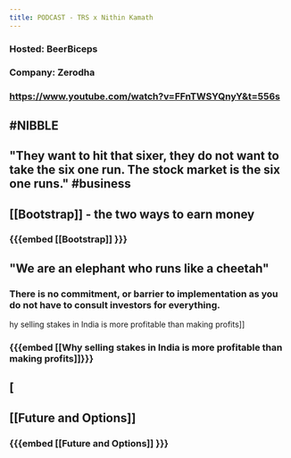 ```yaml
---
title: PODCAST - TRS x Nithin Kamath
---
```

### Hosted: BeerBiceps
### Company: Zerodha
### https://www.youtube.com/watch?v=FFnTWSYQnyY&t=556s
## #NIBBLE
## "They want to hit that sixer, they do not want to take the six one run. The stock market is the six one runs." #business
## [[Bootstrap]] - the two ways to earn money
### {{{embed [[Bootstrap]] }}}
## "We are an elephant who runs like a cheetah"
### There is no commitment, or barrier to implementation as you do not have to consult investors for everything.
hy selling stakes in India is more profitable than making profits]]
### {{{embed [[Why selling stakes in India is more profitable than making profits]]}}}
##
## [
## [[Future and Options]]
### {{{embed [[Future and Options]] }}}
